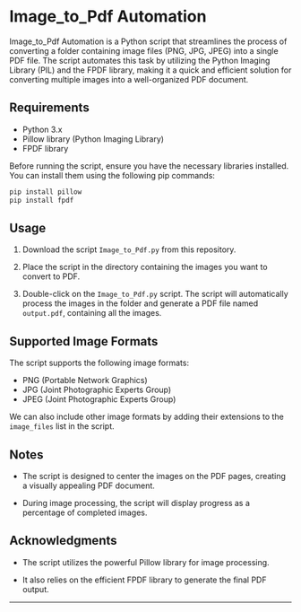 # Image_to_Pdf Automation

Image_to_Pdf Automation is a Python script that streamlines the process of converting a folder containing image files (PNG, JPG, JPEG) into a single PDF file. The script automates this task by utilizing the Python Imaging Library (PIL) and the FPDF library, making it a quick and efficient solution for converting multiple images into a well-organized PDF document.

## Requirements

- Python 3.x
- Pillow library (Python Imaging Library)
- FPDF library

Before running the script, ensure you have the necessary libraries installed. You can install them using the following pip commands:

```bash
pip install pillow
pip install fpdf
```

## Usage

1. Download the script `Image_to_Pdf.py` from this repository.

2. Place the script in the directory containing the images you want to convert to PDF.

3. Double-click on the `Image_to_Pdf.py` script. The script will automatically process the images in the folder and generate a PDF file named `output.pdf`, containing all the images.

## Supported Image Formats

The script supports the following image formats:

- PNG (Portable Network Graphics)
- JPG (Joint Photographic Experts Group)
- JPEG (Joint Photographic Experts Group)

We can also include other image formats by adding their extensions to the `image_files` list in the script.

## Notes

- The script is designed to center the images on the PDF pages, creating a visually appealing PDF document.

- During image processing, the script will display progress as a percentage of completed images.

## Acknowledgments

- The script utilizes the powerful Pillow library for image processing.

- It also relies on the efficient FPDF library to generate the final PDF output.

---
